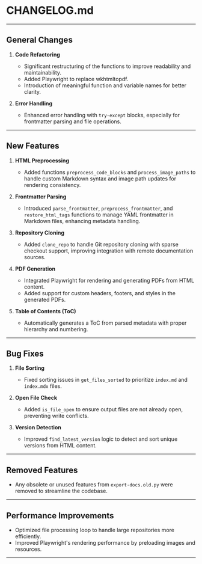 # CHANGELOG.md

---

## General Changes
1. **Code Refactoring**
   - Significant restructuring of the functions to improve readability and maintainability.
   - Added Playwright to replace wkhtmltopdf.
   - Introduction of meaningful function and variable names for better clarity.
   
2. **Error Handling**
   - Enhanced error handling with `try-except` blocks, especially for frontmatter parsing and file operations.

---

## New Features
1. **HTML Preprocessing**
   - Added functions `preprocess_code_blocks` and `process_image_paths` to handle custom Markdown syntax and image path updates for rendering consistency.

2. **Frontmatter Parsing**
   - Introduced `parse_frontmatter`, `preprocess_frontmatter`, and `restore_html_tags` functions to manage YAML frontmatter in Markdown files, enhancing metadata handling.

3. **Repository Cloning**
   - Added `clone_repo` to handle Git repository cloning with sparse checkout support, improving integration with remote documentation sources.

4. **PDF Generation**
   - Integrated Playwright for rendering and generating PDFs from HTML content.
   - Added support for custom headers, footers, and styles in the generated PDFs.

5. **Table of Contents (ToC)**
   - Automatically generates a ToC from parsed metadata with proper hierarchy and numbering.

---

## Bug Fixes
1. **File Sorting**
   - Fixed sorting issues in `get_files_sorted` to prioritize `index.md` and `index.mdx` files.

2. **Open File Check**
   - Added `is_file_open` to ensure output files are not already open, preventing write conflicts.

3. **Version Detection**
   - Improved `find_latest_version` logic to detect and sort unique versions from HTML content.

---

## Removed Features
- Any obsolete or unused features from `export-docs.old.py` were removed to streamline the codebase.

---

## Performance Improvements
- Optimized file processing loop to handle large repositories more efficiently.
- Improved Playwright's rendering performance by preloading images and resources.

---